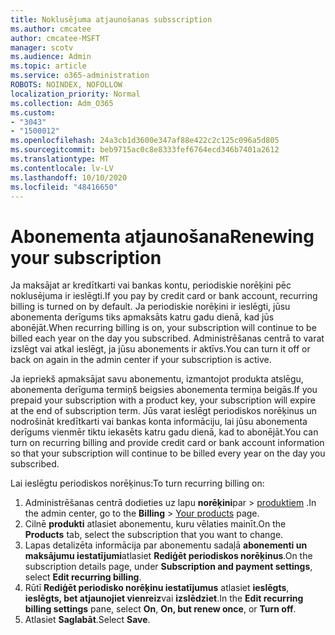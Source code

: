 ```yaml
---
title: Noklusējuma atjaunošanas subsscription
ms.author: cmcatee
author: cmcatee-MSFT
manager: scotv
ms.audience: Admin
ms.topic: article
ms.service: o365-administration
ROBOTS: NOINDEX, NOFOLLOW
localization_priority: Normal
ms.collection: Adm_O365
ms.custom:
- "3043"
- "1500012"
ms.openlocfilehash: 24a3cb1d3600e347af88e422c2c125c096a5d805
ms.sourcegitcommit: beb9715ac0c8e8333fef6764ecd346b7401a2612
ms.translationtype: MT
ms.contentlocale: lv-LV
ms.lasthandoff: 10/10/2020
ms.locfileid: "48416650"
---
```

# <a name="renewing-your-subscription"></a><span data-ttu-id="45c31-102">Abonementa atjaunošana</span><span class="sxs-lookup"><span data-stu-id="45c31-102">Renewing your subscription</span></span>

<span data-ttu-id="45c31-103">Ja maksājat ar kredītkarti vai bankas kontu, periodiskie norēķini pēc noklusējuma ir ieslēgti.</span><span class="sxs-lookup"><span data-stu-id="45c31-103">If you pay by credit card or bank account, recurring billing is turned on by default.</span></span> <span data-ttu-id="45c31-104">Ja periodiskie norēķini ir ieslēgti, jūsu abonementa derīgums tiks apmaksāts katru gadu dienā, kad jūs abonējāt.</span><span class="sxs-lookup"><span data-stu-id="45c31-104">When recurring billing is on, your subscription will continue to be billed each year on the day you subscribed.</span></span> <span data-ttu-id="45c31-105">Administrēšanas centrā to varat izslēgt vai atkal ieslēgt, ja jūsu abonements ir aktīvs.</span><span class="sxs-lookup"><span data-stu-id="45c31-105">You can turn it off or back on again in the admin center if your subscription is active.</span></span>

<span data-ttu-id="45c31-106">Ja iepriekš apmaksājat savu abonementu, izmantojot produkta atslēgu, abonementa derīguma termiņš beigsies abonementa termiņa beigās.</span><span class="sxs-lookup"><span data-stu-id="45c31-106">If you prepaid your subscription with a product key, your subscription will expire at the end of subscription term.</span></span> <span data-ttu-id="45c31-107">Jūs varat ieslēgt periodiskos norēķinus un nodrošināt kredītkarti vai bankas konta informāciju, lai jūsu abonementa derīgums vienmēr tiktu iekasēts katru gadu dienā, kad to abonējāt.</span><span class="sxs-lookup"><span data-stu-id="45c31-107">You can turn on recurring billing and provide credit card or bank account information so that your subscription will continue to be billed every year on the day you subscribed.</span></span>

<span data-ttu-id="45c31-108">Lai ieslēgtu periodiskos norēķinus:</span><span class="sxs-lookup"><span data-stu-id="45c31-108">To turn recurring billing on:</span></span>

1. <span data-ttu-id="45c31-109">Administrēšanas centrā dodieties uz lapu **norēķini**par  >  [produktiem](https://go.microsoft.com/fwlink/p/?linkid=842054) .</span><span class="sxs-lookup"><span data-stu-id="45c31-109">In the admin center, go to the **Billing** > [Your products](https://go.microsoft.com/fwlink/p/?linkid=842054) page.</span></span>
2. <span data-ttu-id="45c31-110">Cilnē **produkti** atlasiet abonementu, kuru vēlaties mainīt.</span><span class="sxs-lookup"><span data-stu-id="45c31-110">On the **Products** tab, select the subscription that you want to change.</span></span>
3. <span data-ttu-id="45c31-111">Lapas detalizēta informācija par abonementu sadaļā **abonementi un maksājumu iestatījumi**atlasiet **Rediģēt periodiskos norēķinus**.</span><span class="sxs-lookup"><span data-stu-id="45c31-111">On the subscription details page, under **Subscription and payment settings**, select **Edit recurring billing**.</span></span>
4. <span data-ttu-id="45c31-112">Rūtī **Rediģēt periodisko norēķinu iestatījumus** atlasiet **ieslēgts**, **ieslēgts, bet atjaunojiet vienreiz**vai **izslēdziet**.</span><span class="sxs-lookup"><span data-stu-id="45c31-112">In the **Edit recurring billing settings** pane, select **On**, **On, but renew once**, or **Turn off**.</span></span>
5. <span data-ttu-id="45c31-113">Atlasiet **Saglabāt**.</span><span class="sxs-lookup"><span data-stu-id="45c31-113">Select **Save**.</span></span> 